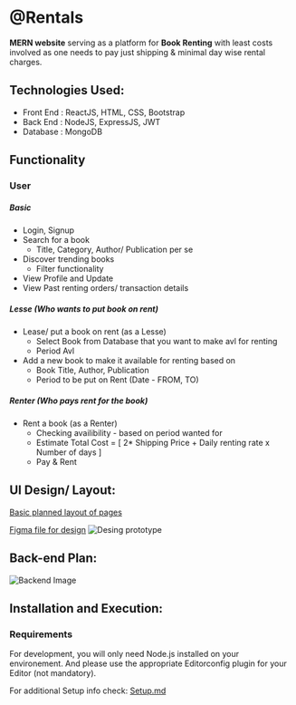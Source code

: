 
# @Rentals

**MERN website** serving as a platform for **Book Renting** with least costs involved as one needs to pay just shipping &amp; minimal day wise rental charges.

## Technologies Used:

- Front End : ReactJS, HTML, CSS, Bootstrap
- Back End : NodeJS, ExpressJS, JWT
- Database : MongoDB

## Functionality

### User

##### Basic

- Login, Signup
- Search for a book
  - Title, Category, Author/ Publication per se
- Discover trending books
  - Filter functionality
- View Profile and Update
- View Past renting orders/ transaction details

##### Lesse (Who wants to put book on rent)

- Lease/ put a book on rent (as a Lesse)
  - Select Book from Database that you want to make avl for renting
  - Period Avl
- Add a new book to make it available for renting based on
  - Book Title, Author, Publication
  - Period to be put on Rent (Date - FROM, TO)

##### Renter (Who pays rent for the book)

- Rent a book (as a Renter)
  - Checking availibility - based on period wanted for
  - Estimate Total Cost = [ 2* Shipping Price + Daily renting rate x Number of days ]
  - Pay & Rent

## UI Design/ Layout:

[Basic planned layout of pages](https://framer.com/projects/Rentals--7zKPZS5bnrThwsvXZGFN-9r5fz) 

[Figma file for design](https://www.figma.com/file/Ar1zul3zdmNfNt729D9U6o/RentUI?node-id=46%3A2)
![Desing prototype](https://github.com/AnjanaMA/atRentals/blob/main/RentUI.gif)

## Back-end Plan:

![Backend Image](https://github.com/CoolCoderz/atRentals/blob/main/Backend/temp_assets/aRentalsBackend.png)

## Installation and Execution:

### Requirements

For development, you will only need Node.js installed on your environement. 
And please use the appropriate Editorconfig plugin for your Editor (not mandatory).

For additional Setup info check: [Setup.md]()
